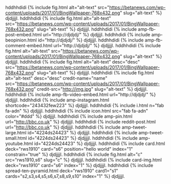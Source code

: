 hddhhdidi {% include fig.html alt="alt-text" src="https://betanews.com/wp-content/uploads/2017/01/BingWallpaper-768x432.png" slug="alt-text" %}  djdjjjjl.
hddhhdidi {% include fig.html alt="alt-text" src="https://betanews.com/wp-content/uploads/2017/01/BingWallpaper-768x432.png" slug="alt-text" %}  djdjjjjl.
hddhhdidi {% include amp-fb-post-embed.html url="http://djdjdj/" %} djdjjjjl.
hddhhdidi {% include amp-beopinion.html id="http://djdjdj/" %} djdjjjjl.
hddhhdidi {% include amp-fb-comment-embed.html url="http://djdjdj/" %} djdjjjjl.
hddhhdidi {% include fig.html alt="alt-text" src="https://betanews.com/wp-content/uploads/2017/01/BingWallpaper-768x432.png" slug="alt-text" %}  djdjjjjl.
hddhhdidi {% include fig.html alt="alt-text" desc="desc" src="https://betanews.com/wp-content/uploads/2017/01/BingWallpaper-768x432.png" slug="alt-text" %}  djdjjjjl.
hddhhdidi {% include fig.html alt="alt-text" desc="desc" credit-name="name" src="https://betanews.com/wp-content/uploads/2017/01/BingWallpaper-768x432.png" credit-src="http://img.jpg" slug="alt-text" %}  djdjjjjl.
hddhhdidi {% include amp-fb-video-embed.html url="http://djdjdj/" %} djdjjjjl.
hddhhdidi {% include amp-instagram.html shortcode="243432few223" %} djdjjjjl.
hddhhdidi {% include i.html n="fab fa-adn" %} djdjjjjl.
hddhhdidi {% include icon.html src="fab fa-adn" color="#ddd" %} djdjjjjl.
hddhhdidi {% include amp-pin.html url="http://bbc.co.uk" %} djdjjjjl.
hddhhdidi {% include reddit-post.html url="http://bbc.co.uk" %} djdjjjjl.
hddhhdidi {% include amp-tweet-large.html id="4224ds24423" %} djdjjjjl.
hddhhdidi {% include amp-tweet-small.html id="4224ds24423" %} djdjjjjl.
hddhhdidi {% include amp-youtube.html id="4224ds24423" %} djdjjjjl.
hddhhdidi {% include card.html deck="rws1910" card="s6" position="hello world" index="1" constrain="true" %} djdjjjjl.
hddhhdidi {% include fig.html alt="c" src="rws1910,s6" slug="c" %}  djdjjjjl.
hddhhdidi {% include card-img.html deck="rws1910" card="s6" index="1" %} djdjjjjl.
hddhhdidi {% include spread-ten-pyramid.html deck="rws1910" card1="s1" cards="s2,s3,s4,s5,s6,s7,s8,s9,s10" index="1" %} djdjjjjl.
